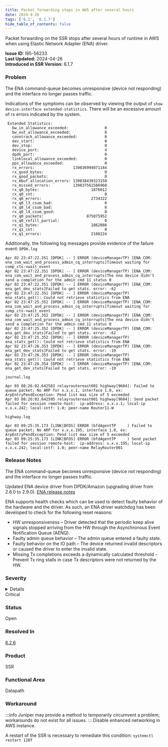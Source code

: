 ```yaml
---
title: Packet forwarding stops in AWS after several hours
date: 2024-4-26
tags: ['6.1', '6.1.7']
hide_table_of_contents: false
---
```


Packet forwarding on the SSR stops after several hours of runtime in AWS when using Elastic Network Adapter (ENA) driver.

<!-- truncate -->

**Issue ID:** I95-56233  
**Last Updated:** 2024-04-26  
**Introduced in SSR Version:** 6.1.7

### Problem
The ENA command-queue becomes unresponsive (device not responding) and the interface no longer passes traffic.

Indications of the symptoms can be observed by viewing the output of `show device-interface extended-statistics`.
There will be an excessive amount of rx errors indicated by the system.
```
 Extended Statistics:
   bw_in_allowance_exceeded:                0
   bw_out_allowance_exceeded:               0
   conntrack_allowance_exceeded:            0
   dev_start:                               0
   dev_stop:                                0
   device_port:                             4
   dpdk_port:                               0
   linklocal_allowance_exceeded:            0
   pps_allowance_exceeded:                  0
   rx_errors:                 139836994071144
   rx_good_bytes:                           0
   rx_good_packets:                         0
   rx_mbuf_allocation_errors: 139838439323150
   rx_missed_errors:          139837561586960
   rx_q0_bytes:                       1876012
   rx_q0_cnt:                               0
   rx_q0_errors:                      2734322
   rx_q0_l3_csum_bad:                       0
   rx_q0_l4_csum_bad:                       0
   rx_q0_l4_csum_good:                      0
   rx_q0_packets:                   875075952
   rx_q0_refill_partial:                    0
   rx_q1_bytes:                       1862808
   rx_q1_cnt:                               0
   rx_q1_errors:                      2100224
```

Additionally, the following log messages provide evidence of the failure event:
`DPDK.log`
```
Apr 02 23:47:22.351 [DPDK| -- ] ERROR (deviceManagerTP) [ENA_COM: ena_com_wait_and_process_admin_cq_interrupts]Timeout waiting for comp_ctx->wait_event
Apr 02 23:47:22.351 [DPDK| -- ] ERROR (deviceManagerTP) [ENA_COM: ena_com_wait_and_process_admin_cq_interrupts]The ena device didn't send a completion for the admin cmd 11 status 0
Apr 02 23:47:22.351 [DPDK| -- ] ERROR (deviceManagerTP) [ENA_COM: ena_get_dev_stats]Failed to get stats. error: -62
Apr 02 23:47:22.351 [DPDK| -- ] ERROR (deviceManagerTP) ena_stats_get(): Could not retrieve statistics from ENA
Apr 02 23:47:25.352 [DPDK| -- ] ERROR (deviceManagerTP) [ENA_COM: ena_com_wait_and_process_admin_cq_interrupts]Timeout waiting for comp_ctx->wait_event
Apr 02 23:47:25.352 [DPDK| -- ] ERROR (deviceManagerTP) [ENA_COM: ena_com_wait_and_process_admin_cq_interrupts]The ena device didn't send a completion for the admin cmd 11 status 0
Apr 02 23:47:25.352 [DPDK| -- ] ERROR (deviceManagerTP) [ENA_COM: ena_get_dev_stats]Failed to get stats. error: -62
Apr 02 23:47:25.352 [DPDK| -- ] ERROR (deviceManagerTP) ena_stats_get(): Could not retrieve statistics from ENA
Apr 02 23:47:26.353 [DPDK| -- ] ERROR (deviceManagerTP) [ENA_COM: ena_get_dev_stats]Failed to get stats. error: -19
Apr 02 23:47:26.353 [DPDK| -- ] ERROR (deviceManagerTP) ena_stats_get(): Could not retrieve statistics from ENA
Apr 02 23:47:26.354 [DPDK| -- ] ERROR (deviceManagerTP) [ENA_COM: ena_get_dev_stats]Failed to get stats. error: -19
```

`journal.log`
```
Apr 03 08:26:02.642583 relayroutereast001 highway[9604]: Failed to queue packet; No ARP for x.x.x.1, interface 1.0, ex: ArpEntryPendException: Pend list max size of 5 exceeded
Apr 03 08:26:02.642595 relayroutereast001 highway[9604]: Send packet failed for session remote-host:  ip-address: x.x.x.1; local-ip x.x.x.242; local-intf: 1.0; peer-name Router11-W
```

`highway.log`
```
Apr 03 09:25:35.173 [LINK|BFDS] ERROR (bfdAgentTP     ) Failed to queue packet; No ARP for x.x.x.195, interface 1.0, ex: ArpEntryPendException: Pend list max size of 5 exceeded
Apr 03 09:25:35.173 [LINK|BFDS] ERROR (bfdAgentTP     ) Send packet failed for session remote-host:  ip-address: x.x.x.195; local-ip x.x.x.242; local-intf: 1.0; peer-name RelayRouter001
```

### Release Notes
The ENA command-queue becomes unresponsive (device not responding) and the interface no longer passes traffic.

Updated ENA device driver from DPDK/Amazon (upgrading driver from 2.6.0 to 2.9.0).
[ENA release notes](https://github.com/amzn/amzn-drivers/blob/master/kernel/linux/ena/RELEASENOTES.md)

ENA supports health checks which can be used to detect faulty behavior of the hardware and the driver. As such, an ENA driver watchdog has been developed to check for the following reset reasons:

* HW unresponsiveness – Driver detected that the periodic keep alive signals stopped arriving from the HW through the Asynchronous Event Notification Queue (AENQ).
* Faulty admin queue behavior – The admin queue entered a faulty state.
* Faulty behavior on the IO path – The device returned invalid descriptors or caused the driver to enter the invalid state.
* Missing Tx completions exceeds a dynamically calculated threshold - Prevent Tx ring stalls in case Tx descriptors were not returned by the HW.

### Severity
<details>
The potential impact of a software defect if encountered. Severity levels are:
* Critical: Could severely affect service, capacity/traffic, and maintenance capabilities. May have a prolonged impact to the entire system.
* Major: Could seriously affect system operation, maintenance, administration and related tasks.
* Minor: Would not significantly impair the functioning or affect service.
</details>
Critical

### Status
Open

### Resolved In
[6.2.6](release_notes_128t_6.2.md#release-626-15r2)

### Product
SSR

### Functional Area
Datapath

### Workaround
:::info
Juniper may provide a method to temporarily circumvent a problem; workarounds do not exist for all issues.
:::
Disable enhanced networking in AWS instance.

A restart of the SSR is necessary to remediate this condition:
`systemctl restart 128T`